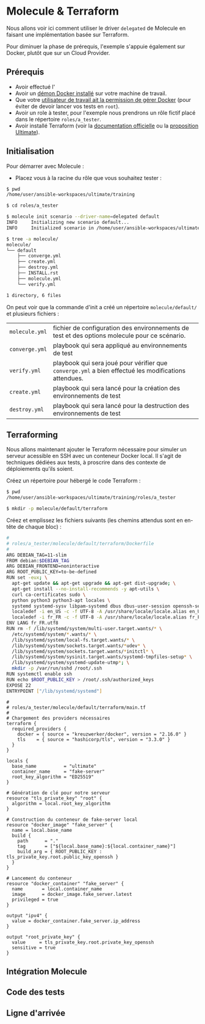 # Molecule & Terraform

Nous allons voir ici comment utiliser le driver `delegated` de Molecule en faisant une implémentation basée sur Terraform.

Pour diminuer la phase de prérequis, l'exemple s'appuie également sur Docker, plutôt que sur un Cloud Provider.

## Prérequis 

* Avoir effectué l'[](ex05-molecule-install.md)
* Avoir un [démon Docker installé](https://docs.docker.com/engine/install/) sur votre machine de travail.
* Que votre [utilisateur de travail ait la permission de gérer Docker](https://docs.docker.com/engine/install/linux-postinstall/#manage-docker-as-a-non-root-user) (pour éviter de devoir lancer vos tests en `root`).
* Avoir un role à tester, pour l'exemple nous prendrons un rôle fictif placé dans le répertoire `roles/a_tester`.
* Avoir installé Terraform (voir la [documentation officielle](https://www.terraform.io/downloads) ou la [proposition Ultimate](/howtos/terraform_install.md)).


## Initialisation

Pour démarrer avec Molecule :

* Placez vous à la racine du rôle que vous souhaitez tester :

```bash session
$ pwd 
/home/user/ansible-workspaces/ultimate/training

$ cd roles/a_tester

$ molecule init scenario --driver-name=delegated default
INFO     Initializing new scenario default...
INFO     Initialized scenario in /home/user/ansible-workspaces/ultimate/training/roles/a_tester/molecule/default successfully.

$ tree -a molecule/
molecule/
└── default
    ├── converge.yml
    ├── create.yml
    ├── destroy.yml
    ├── INSTALL.rst
    ├── molecule.yml
    └── verify.yml

1 directory, 6 files
```

On peut voir que la commande d'init a créé un répertoire `molecule/default/` et plusieurs fichiers :

|                |                                                                                                      |  
| -------------- | ---------------------------------------------------------------------------------------------------- |
| `molecule.yml` | fichier de configuration des environnements de test et des options molecule pour ce scénario.        |
| `converge.yml` | playbook qui sera appliqué au environnements de test                                                 |
| `verify.yml`   | playbook qui sera joué pour vérifier que `converge.yml` a bien effectué les modifications attendues. |
| `create.yml`   | playbook qui sera lancé pour la création des environnements de test                                  |
| `destroy.yml`  | playbook qui sera lancé pour la destruction des environnements de test                               |

## Terraforming

Nous allons maintenant ajouter le Terraform nécessaire pour simuler un serveur acessible en SSH avec un conteneur Docker local. Il s'agit de techniques dédiées 
aux tests, à proscrire dans des contexte de déploiements qu'ils soient.

Créez un répertoire pour hébergé le code Terraform :

```bash session
$ pwd 
/home/user/ansible-workspaces/ultimate/training/roles/a_tester

$ mkdir -p molecule/default/terraform
```
Créez et emplissez les fichiers suivants (les chemins attendus sont en en-tête de chaque bloc) :

```bash
#
# roles/a_tester/molecule/default/terraform/Dockerfile
# 
ARG DEBIAN_TAG=11-slim
FROM debian:$DEBIAN_TAG
ARG DEBIAN_FRONTEND=noninteractive
ARG ROOT_PUBLIC_KEY=to-be-defined
RUN set -eux; \
  apt-get update && apt-get upgrade && apt-get dist-upgrade; \
  apt-get install --no-install-recommends -y apt-utils \
  curl ca-certificates sudo \
  python python3 python3-apt locales \
  systemd systemd-sysv libpam-systemd dbus dbus-user-session openssh-server; \
  localedef -i en_US -c -f UTF-8 -A /usr/share/locale/locale.alias en_US.UTF-8; \
  localedef -i fr_FR -c -f UTF-8 -A /usr/share/locale/locale.alias fr_FR.UTF-8
ENV LANG fr_FR.utf8
RUN rm -f /lib/systemd/system/multi-user.target.wants/* \
  /etc/systemd/system/*.wants/* \
  /lib/systemd/system/local-fs.target.wants/* \
  /lib/systemd/system/sockets.target.wants/*udev* \
  /lib/systemd/system/sockets.target.wants/*initctl* \
  /lib/systemd/system/sysinit.target.wants/systemd-tmpfiles-setup* \
  /lib/systemd/system/systemd-update-utmp*; \
  mkdir -p /var/run/sshd /root/.ssh
RUN systemctl enable ssh
RUN echo $ROOT_PUBLIC_KEY > /root/.ssh/authorized_keys
EXPOSE 22
ENTRYPOINT ["/lib/systemd/systemd"]
```

```hcl
#
# roles/a_tester/molecule/default/terraform/main.tf
# 
# Chargement des providers nécessaires
terraform {
  required_providers {
    docker = { source = "kreuzwerker/docker", version = "2.16.0" }
    tls    = { source = "hashicorp/tls", version = "3.3.0" }
  }
}

locals {
  base_name          = "ultimate"
  container_name     = "fake-server"
  root_key_algorithm = "ED25519"
}

# Génération de clé pour notre serveur
resource "tls_private_key" "root" {
  algorithm = local.root_key_algorithm
}

# Construction du conteneur de fake-server local
resource "docker_image" "fake_server" {
  name = local.base_name
  build {
    path      = "."
    tag       = ["${local.base_name}:${local.container_name}"]
    build_arg = { ROOT_PUBLIC_KEY : tls_private_key.root.public_key_openssh }
  }
}

# Lancement du conteneur
resource "docker_container" "fake_server" {
  name       = local.container_name
  image      = docker_image.fake_server.latest
  privileged = true
}

output "ipv4" {
  value = docker_container.fake_server.ip_address
}

output "root_private_key" {
  value     = tls_private_key.root.private_key_openssh
  sensitive = true
}
```

## Intégration Molecule

## Code des tests

## Ligne d'arrivée

